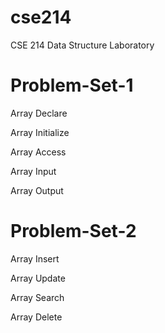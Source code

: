 
# cse214

CSE 214 Data Structure Laboratory

# Problem-Set-1

Array Declare

Array Initialize

Array Access

Array Input

Array Output

# Problem-Set-2
Array Insert

Array Update

Array Search

Array Delete

